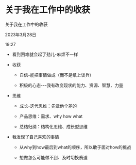 # 关于我在工作中的收获

关于我在工作中的收获

2023年3月28日

19:27

 

-   看到困难就会起了劲儿-麻烦不一样

-   收获

    -   自信-能把事情做成（而不是纸上谈兵）

    -   积极的心态---我有改变现状的能力、资源、智慧、力量

-   思维

    -   成长-迭代思维：先做他个差的

    -   产品思维：需求、why how what

    -   总结归纳：结构化思维、成长型思维

-   我发现了自己喜欢的事情

    -   从why到how最后到what的顺序，所以敢于面对how的挑战

    -   想做怎么可能做不到、及时切换赛道

